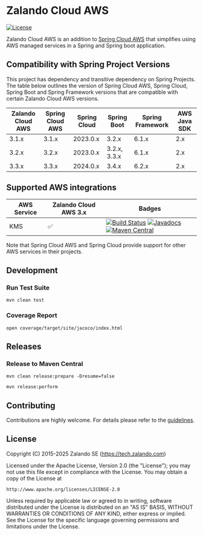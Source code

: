 # Zalando Cloud AWS

[![License](https://img.shields.io/badge/license-Apache_2.0-blue.svg)](https://raw.githubusercontent.com/zalando-incubator/aws-support-spring-boot-starter/master/LICENSE)

Zalando Cloud AWS is an addition to [Spring Cloud AWS](https://github.com/awspring/spring-cloud-aws) that simplifies using AWS managed services in a Spring and Spring boot application.

## Compatibility with Spring Project Versions

This project has dependency and transitive dependency on Spring Projects. The table below outlines the version of Spring Cloud AWS, Spring Cloud, Spring Boot and Spring Framework versions that are compatible with certain Zalando Cloud AWS versions.

| Zalando Cloud AWS | Spring Cloud AWS | Spring Cloud | Spring Boot  | Spring Framework | AWS Java SDK |
| ----------------- | ---------------- | ------------ | ------------ | ---------------- | ------------ |
| 3.1.x             | 3.1.x            | 2023.0.x     | 3.2.x        | 6.1.x            | 2.x          |
| 3.2.x             | 3.2.x            | 2023.0.x     | 3.2.x, 3.3.x | 6.1.x            | 2.x          |
| 3.3.x             | 3.3.x            | 2024.0.x     | 3.4.x        | 6.2.x            | 2.x          |

## Supported AWS integrations

| AWS Service | Zalando Cloud AWS 3.x | Badges |
| ----------- | --------------------- | ------ |
| KMS         | ✅                    | [![Build Status](https://github.com/zalando/spring-cloud-config-aws-kms/actions/workflows/maven-build.yml/badge.svg?branch=master)](https://github.com/zalando/spring-cloud-config-aws-kms/actions/workflows/maven-build.yml) [![Javadocs](http://javadoc.io/badge/org.zalando.awspring.cloud/zalando-cloud-aws-kms.svg?color=blue)](http://javadoc.io/doc/org.zalando.awspring.cloud/zalando-cloud-aws-kms) [![Maven Central](https://img.shields.io/maven-central/v/org.zalando.awspring.cloud/zalando-cloud-aws-kms.svg)](https://maven-badges.herokuapp.com/maven-central/org.zalando.awspring.cloud/zalando-cloud-aws-kms) |

Note that Spring Cloud AWS and Spring Cloud provide support for other AWS services in their projects.


Development
-----------

### Run Test Suite

    mvn clean test
    
### Coverage Report

    open coverage/target/site/jacoco/index.html

Releases
--------

### Release to Maven Central

    mvn clean release:prepare -Dresume=false

    mvn release:perform

Contributing
------------

Contributions are highly welcome. For details please refer to the [guidelines](https://github.com/zalando/spring-cloud-config-aws-kms/tree/master/CONTRIBUTING.md).

License
-------

Copyright (C) 2015-2025 Zalando SE (https://tech.zalando.com)

Licensed under the Apache License, Version 2.0 (the "License");
you may not use this file except in compliance with the License.
You may obtain a copy of the License at

    http://www.apache.org/licenses/LICENSE-2.0

Unless required by applicable law or agreed to in writing, software
distributed under the License is distributed on an "AS IS" BASIS,
WITHOUT WARRANTIES OR CONDITIONS OF ANY KIND, either express or implied.
See the License for the specific language governing permissions and
limitations under the License.
